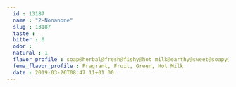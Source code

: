 ```yaml
---
  id : 13187
  name : "2-Nonanone"
  slug : 13187
  taste : 
  bitter : 0
  odor : 
  natural : 1
  flavor_profile : soap@herbal@fresh@fishy@hot milk@earthy@sweet@soapy@weedy@green
  fema_flavor_profile : Fragrant, Fruit, Green, Hot Milk
  date : 2019-03-26T08:47:11+01:00
---
```



